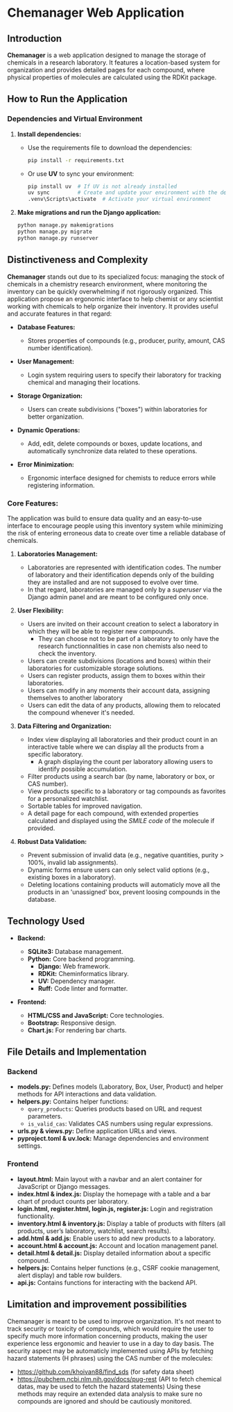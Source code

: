 # Chemanager Web Application

## Introduction

**Chemanager** is a web application designed to manage the storage of chemicals in a research laboratory. It features a location-based system for organization and provides detailed pages for each compound, where physical properties of molecules are calculated using the RDKit package.

## How to Run the Application

### Dependencies and Virtual Environment
1. **Install dependencies:**
    - Use the requirements file to download the dependencies:
        ```bash
        pip install -r requirements.txt
        ```
    - Or use **UV** to sync your environment:
        ```bash
        pip install uv  # If UV is not already installed
        uv sync         # Create and update your environment with the dependencies specified in the pyproject.toml file
        .venv\Scripts\activate  # Activate your virtual environment
        ```

2. **Make migrations and run the Django application:**
    ```bash
    python manage.py makemigrations
    python manage.py migrate
    python manage.py runserver
    ```

## Distinctiveness and Complexity

**Chemanager** stands out due to its specialized focus: managing the stock of chemicals in a chemistry research environment, where monitoring the inventory can be quickly overwhelming if not rigorously organized. This application propose an ergonomic interface to help chemist or any scientist working with chemicals to help organize their inventory. It provides useful and accurate features in that regard:

- **Database Features:**
  - Stores properties of compounds (e.g., producer, purity, amount, CAS number identification).
  
- **User Management:**
  - Login system requiring users to specify their laboratory for tracking chemical and managing their locations.
  
- **Storage Organization:**
  - Users can create subdivisions ("boxes") within laboratories for better organization.

- **Dynamic Operations:**
  - Add, edit, delete compounds or boxes, update locations, and automatically synchronize data related to these operations.

- **Error Minimization:**
  - Ergonomic interface designed for chemists to reduce errors while registering information.

### Core Features:
The application was build to ensure data quality and an easy-to-use interface to encourage people using this inventory system while minimizing the risk of entering erroneous data to create over time a reliable database of chemicals.
1. **Laboratories Management:**
   - Laboratories are represented with identification codes. The number of laboratory and their identification depends only of the building they are installed and are not supposed to evolve over time.
   - In that regard, laboratories are managed only by a *superuser* via the Django admin panel and are meant to be configured only once.

2. **User Flexibility:**
   - Users are invited on their account creation to select a laboratory in which they will be able to register new compounds.
      - They can choose not to be part of a laboratory to only have the research functionnalities in case non chemists also need to check the inventory.
   - Users can create subdivisions (locations and boxes) within their laboratories for customizable storage solutions.
   - Users can register products, assign them to boxes within their laboratories.
   - Users can modify in any moments their account data, assigning themselves to another laboratory
   - Users can edit the data of any products, allowing them to relocated the compound whenever it's needed.

3. **Data Filtering and Organization:**
   - Index view displaying all laboratories and their product count in an interactive table where we can display all the products from a specific laboratory.
      - A graph displaying the count per laboratory allowing users to identify possible accumulation.
   - Filter products using a search bar (by name, laboratory or box, or CAS number).
   - View products specific to a laboratory or tag compounds as favorites for a personalized watchlist.
   - Sortable tables for improved navigation.
   - A detail page for each compound, with extended properties calculated and displayed using the *SMILE code* of the molecule if provided.

4. **Robust Data Validation:**
   - Prevent submission of invalid data (e.g., negative quantities, purity > 100%, invalid lab assignments).
   - Dynamic forms ensure users can only select valid options (e.g., existing boxes in a laboratory).
   - Deleting locations containing products will automaticly move all the products in an 'unassigned' box, prevent loosing compounds in the database.

## Technology Used

- **Backend:**
  - **SQLite3:** Database management.
  - **Python:** Core backend programming.
    - **Django:** Web framework.
    - **RDKit:** Cheminformatics library.
    - **UV:** Dependency manager.
    - **Ruff:** Code linter and formatter.

- **Frontend:**
  - **HTML/CSS and JavaScript:** Core technologies.
  - **Bootstrap:** Responsive design.
  - **Chart.js:** For rendering bar charts.

## File Details and Implementation

### Backend
- **models.py:** Defines models (Laboratory, Box, User, Product) and helper methods for API interactions and data validation.
- **helpers.py:** Contains helper functions:
  - `query_products`: Queries products based on URL and request parameters.
  - `is_valid_cas`: Validates CAS numbers using regular expressions.
- **urls.py & views.py:** Define application URLs and views.
- **pyproject.toml & uv.lock:** Manage dependencies and environment settings.

### Frontend
- **layout.html:** Main layout with a navbar and an alert container for JavaScript or Django messages.
- **index.html & index.js:** Display the homepage with a table and a bar chart of product counts per laboratory.
- **login.html, register.html, login.js, register.js:** Login and registration functionality.
- **inventory.html & inventory.js:** Display a table of products with filters (all products, user’s laboratory, watchlist, search results).
- **add.html & add.js:** Enable users to add new products to a laboratory.
- **account.html & account.js:** Account and location management panel.
- **detail.html & detail.js:** Display detailed information about a specific compound.
- **helpers.js:** Contains helper functions (e.g., CSRF cookie management, alert display) and table row builders.
- **api.js:** Contains functions for interacting with the backend API.

## Limitation and improvement possibilities
Chemanager is meant to be used to improve organization. It's not meant to track security or toxicity of compounds, which would require the user to specify much more information concerning products, making the user experience less ergonomic and heavier to use in a day to day basis. The security aspect may be automaticly implemented using APIs by fetching hazard statements (H phrases) using the CAS number of the molecules:
- https://github.com/khoivan88/find_sds (for safety data sheet)
- https://pubchem.ncbi.nlm.nih.gov/docs/pug-rest (API to fetch chemical datas, may be used to fetch the hazard statements)
Using these methods may require an extended data analysis to make sure no compounds are ignored and should be cautiously monitored.
